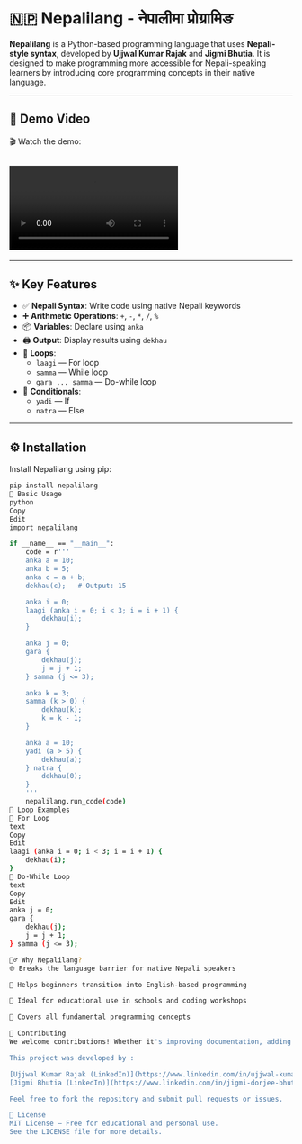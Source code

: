 # 🇳🇵 Nepalilang - नेपालीमा प्रोग्रामिङ

**Nepalilang** is a Python-based programming language that uses **Nepali-style syntax**, developed by **Ujjwal Kumar Rajak** and **Jigmi Bhutia**. It is designed to make programming more accessible for Nepali-speaking learners by introducing core programming concepts in their native language.

---

## 🎥 Demo Video

🎬 Watch the demo:

![Nepalilang Demo](./nepalilang.mp4)
---


---

## ✨ Key Features

- ✅ **Nepali Syntax**: Write code using native Nepali keywords
- ➕ **Arithmetic Operations**: `+`, `-`, `*`, `/`, `%`
- 📦 **Variables**: Declare using `anka`
- 🖨️ **Output**: Display results using `dekhau`
- 🔁 **Loops**:
  - `laagi` — For loop
  - `samma` — While loop
  - `gara ... samma` — Do-while loop
- 🔀 **Conditionals**:
  - `yadi` — If
  - `natra` — Else

---

## ⚙️ Installation

Install Nepalilang using pip:

```bash
pip install nepalilang
📝 Basic Usage
python
Copy
Edit
import nepalilang

if __name__ == "__main__":
    code = r'''
    anka a = 10;
    anka b = 5;
    anka c = a + b;
    dekhau(c);   # Output: 15

    anka i = 0;
    laagi (anka i = 0; i < 3; i = i + 1) {
        dekhau(i);
    }

    anka j = 0;
    gara {
        dekhau(j);
        j = j + 1;
    } samma (j <= 3);

    anka k = 3;
    samma (k > 0) {
        dekhau(k);
        k = k - 1;
    }

    anka a = 10;
    yadi (a > 5) {
        dekhau(a);
    } natra {
        dekhau(0);
    }
    '''
    nepalilang.run_code(code)
🔄 Loop Examples
🔁 For Loop
text
Copy
Edit
laagi (anka i = 0; i < 3; i = i + 1) {
    dekhau(i);
}
🔁 Do-While Loop
text
Copy
Edit
anka j = 0;
gara {
    dekhau(j);
    j = j + 1;
} samma (j <= 3);

🙋‍♂️ Why Nepalilang?
🌐 Breaks the language barrier for native Nepali speakers

🚀 Helps beginners transition into English-based programming

🏫 Ideal for educational use in schools and coding workshops

🧱 Covers all fundamental programming concepts

🤝 Contributing
We welcome contributions! Whether it's improving documentation, adding new features, or reporting bugs—your input helps make Nepalilang better.

This project was developed by :

[Ujjwal Kumar Rajak (LinkedIn)](https://www.linkedin.com/in/ujjwal-kumar-rajak/)
[Jigmi Bhutia (LinkedIn)](https://www.linkedin.com/in/jigmi-dorjee-bhutia-1414aa321/)

Feel free to fork the repository and submit pull requests or issues.

📜 License
MIT License – Free for educational and personal use.
See the LICENSE file for more details.
